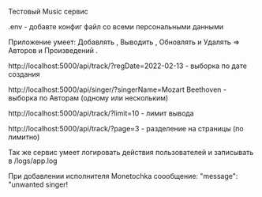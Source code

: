 Тестовый  Music сервис 

.env  - добавте конфиг файл со всеми персональными данными 

Приложение умеет: Добавлять , Выводить , Обновлять и Удалять => Авторов и Произведений .

http://localhost:5000/api/track/?regDate=2022-02-13 - выборка по дате создания 

http://localhost:5000/api/singer/?singerName=Mozart Beethoven - выборка по Авторам (одному или нескольким)

http://localhost:5000/api/track/?limit=10 - лимит вывода 

http://localhost:5000/api/track/?page=3 - разделение на страницы (по лимитно)

Так же сервис умеет логировать действия пользователей и записывать в /logs/app.log

При добавлении исполнителя Monetochka соообщение: "message": "unwanted singer! 






